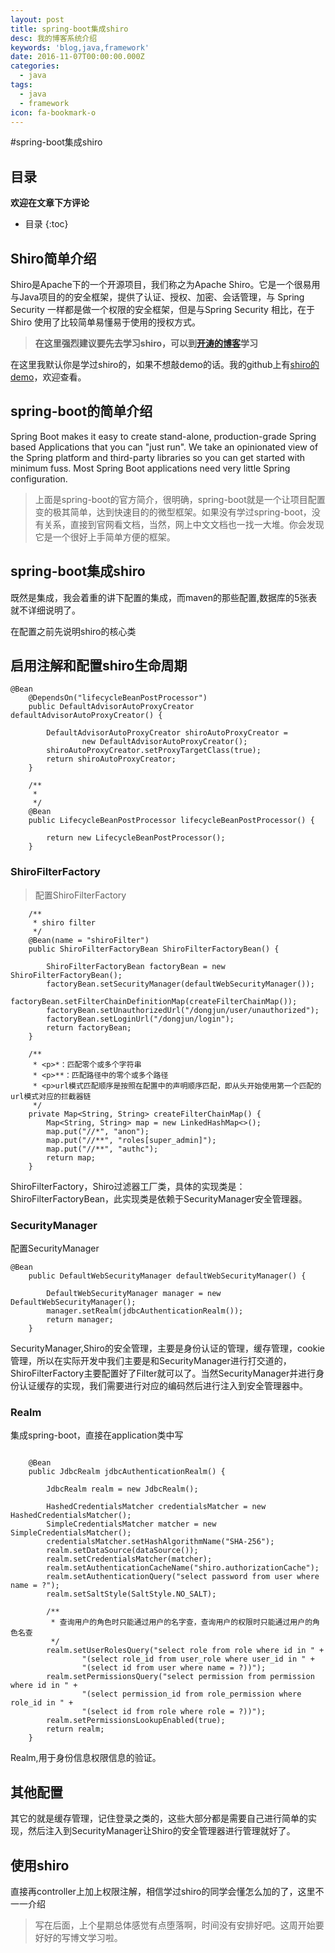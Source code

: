 ```yaml
---
layout: post
title: spring-boot集成shiro
desc: 我的博客系统介绍
keywords: 'blog,java,framework'
date: 2016-11-07T00:00:00.000Z
categories:
  - java
tags:
  - java
  - framework
icon: fa-bookmark-o
---
```




#spring-boot集成shiro

## 目录
**欢迎在文章下方评论**

* 目录
{:toc}

## Shiro简单介绍
Shiro是Apache下的一个开源项目，我们称之为Apache Shiro。它是一个很易用与Java项目的的安全框架，提供了认证、授权、加密、会话管理，与 Spring Security 一样都是做一个权限的安全框架，但是与Spring Security 相比，在于 Shiro 使用了比较简单易懂易于使用的授权方式。
>**在这里强烈建议要先去学习shiro，可以到[开涛的博客](http://jinnianshilongnian.iteye.com/blog/2018398)学习**

在这里我默认你是学过shiro的，如果不想敲demo的话。我的github上有[shiro的demo](https://github.com/yzhihao/MyJavaDemo/tree/shiro)，欢迎查看。



## spring-boot的简单介绍
Spring Boot makes it easy to create stand-alone, production-grade Spring based Applications that you can "just run". We take an opinionated view of the Spring platform and third-party libraries so you can get started with minimum fuss. Most Spring Boot applications need very little Spring configuration.
>上面是spring-boot的官方简介，很明确，spring-boot就是一个让项目配置变的极其简单，达到快速目的的微型框架。如果没有学过spring-boot，没有关系，直接到官网看文档，当然，网上中文文档也一找一大堆。你会发现它是一个很好上手简单方便的框架。



## spring-boot集成shiro

既然是集成，我会着重的讲下配置的集成，而maven的那些配置,数据库的5张表就不详细说明了。

在配置之前先说明shiro的核心类

## 启用注解和配置shiro生命周期

```
@Bean
	@DependsOn("lifecycleBeanPostProcessor")
	public DefaultAdvisorAutoProxyCreator defaultAdvisorAutoProxyCreator() {

		DefaultAdvisorAutoProxyCreator shiroAutoProxyCreator =
				new DefaultAdvisorAutoProxyCreator();
		shiroAutoProxyCreator.setProxyTargetClass(true);
		return shiroAutoProxyCreator;
	}

	/**
	 *
	 */
	@Bean
	public LifecycleBeanPostProcessor lifecycleBeanPostProcessor() {

		return new LifecycleBeanPostProcessor();
	}
```

### ShiroFilterFactory
>配置ShiroFilterFactory

```
	/**
	 * shiro filter
	 */
	@Bean(name = "shiroFilter")
	public ShiroFilterFactoryBean ShiroFilterFactoryBean() {

		ShiroFilterFactoryBean factoryBean = new ShiroFilterFactoryBean();
		factoryBean.setSecurityManager(defaultWebSecurityManager());
		factoryBean.setFilterChainDefinitionMap(createFilterChainMap());
		factoryBean.setUnauthorizedUrl("/dongjun/user/unauthorized");
		factoryBean.setLoginUrl("/dongjun/login");
		return factoryBean;
	}

	/**
	 * <p>*：匹配零个或多个字符串
	 * <p>**：匹配路径中的零个或多个路径
	 * <p>url模式匹配顺序是按照在配置中的声明顺序匹配，即从头开始使用第一个匹配的url模式对应的拦截器链
	 */
	private Map<String, String> createFilterChainMap() {
		Map<String, String> map = new LinkedHashMap<>();
		map.put("//*", "anon");
		map.put("//**", "roles[super_admin]");
		map.put("//**", "authc");
		return map;
	}
```

ShiroFilterFactory，Shiro过滤器工厂类，具体的实现类是：ShiroFilterFactoryBean，此实现类是依赖于SecurityManager安全管理器。

### SecurityManager
配置SecurityManager
```
@Bean
	public DefaultWebSecurityManager defaultWebSecurityManager() {

		DefaultWebSecurityManager manager = new DefaultWebSecurityManager();
		manager.setRealm(jdbcAuthenticationRealm());
		return manager;
	}
```

SecurityManager,Shiro的安全管理，主要是身份认证的管理，缓存管理，cookie管理，所以在实际开发中我们主要是和SecurityManager进行打交道的，ShiroFilterFactory主要配置好了Filter就可以了。当然SecurityManager并进行身份认证缓存的实现，我们需要进行对应的编码然后进行注入到安全管理器中。

### Realm
集成spring-boot，直接在application类中写

```

	@Bean
	public JdbcRealm jdbcAuthenticationRealm() {

		JdbcRealm realm = new JdbcRealm();

		HashedCredentialsMatcher credentialsMatcher = new HashedCredentialsMatcher();
		SimpleCredentialsMatcher matcher = new SimpleCredentialsMatcher();
		credentialsMatcher.setHashAlgorithmName("SHA-256");
		realm.setDataSource(dataSource());
		realm.setCredentialsMatcher(matcher);
		realm.setAuthenticationCacheName("shiro.authorizationCache");
		realm.setAuthenticationQuery("select password from user where name = ?");
		realm.setSaltStyle(SaltStyle.NO_SALT);

		/**
		 * 查询用户的角色时只能通过用户的名字查，查询用户的权限时只能通过用户的角色名查
		 */
		realm.setUserRolesQuery("select role from role where id in " +
				"(select role_id from user_role where user_id in " +
				"(select id from user where name = ?))");
		realm.setPermissionsQuery("select permission from permission where id in " +
				"(select permission_id from role_permission where role_id in " +
				"(select id from role where role = ?))");
		realm.setPermissionsLookupEnabled(true);
		return realm;
	}

```

Realm,用于身份信息权限信息的验证。


## 其他配置
其它的就是缓存管理，记住登录之类的，这些大部分都是需要自己进行简单的实现，然后注入到SecurityManager让Shiro的安全管理器进行管理就好了。

## 使用shiro
直接再controller上加上权限注解，相信学过shiro的同学会懂怎么加的了，这里不一一介绍

>写在后面，上个星期总体感觉有点堕落啊，时间没有安排好吧。这周开始要好好的写博文学习啦。


  <!-- 多说评论框 start -->
  <div class="ds-thread" data-thread-key="201611071" data-title="shiro-spring-boot" data-url=""></div>
<!-- 多说评论框 end -->
<!-- 多说公共JS代码 start (一个网页只需插入一次) -->
<script type="text/javascript">
var duoshuoQuery = {short_name:"yzhhome"};
  (function() {
    var ds = document.createElement('script');
    ds.type = 'text/javascript';ds.async = true;
    ds.src = (document.location.protocol == 'https:' ? 'https:' : 'http:') + '//static.duoshuo.com/embed.js';
    ds.charset = 'UTF-8';
    (document.getElementsByTagName('head')[0] 
     || document.getElementsByTagName('body')[0]).appendChild(ds);
  })();
  </script>
<!-- 多说公共JS代码 end -->






